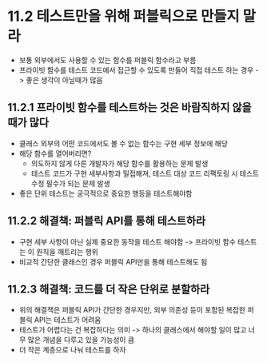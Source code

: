 # 11.2 테스트만을 위해 퍼블릭으로 만들지 말라
- 보통 외부에서도 사용할 수 있는 함수를 퍼블릭 함수라고 부름
- 프라이빗 함수를 테스트 코드에서 접근할 수 있도록 만들어 직접 테스트 하는 경우 -> 좋은 생각이 아닐때가 많음

## 11.2.1 프라이빗 함수를 테스트하는 것은 바람직하지 않을 때가 많다
- 클래스 외부의 어떤 코드에서도 볼 수 없는 함수는 구현 세부 정보에 해당
- 해당 함수를 열어버리면?
  - 의도하지 않게 다른 개발자가 해당 함수를 활용하는 문제 발생
  - 테스트 코드가 구현 세부사항과 밀접해져, 테스트 대상 코드 리팩토링 시 테스트 수정 필수가 되는 문제 발생
- 좋은 단위 테스트는 궁극적으로 중요한 행등을 테스트해야함

## 11.2.2 해결책: 퍼블릭 API를 통해 테스트하라
- 구현 세부 사항이 아닌 실제 중요한 동작을 테스트 해야함 -> 프라이빗 함수 테스트는 이 원칙을 깨트리는 행위
- 비교적 간단한 클래스인 경우 퍼블릭 API만을 통해 테스트해도 됨

## 11.2.3 해결책: 코드를 더 작은 단위로 분할하라
- 위의 해결책은 퍼블릭 API가 간단한 경우지만, 외부 의존성 등이 포함된 복잡한 퍼블릭 API는 테스트가 어려움
- 테스트가 어렵다는 건 복잡하다는 의미 -> 하나의 클래스에서 해야할 일이 많고 너무 많은 개념을 다루고 있을 가능성이 큼
- 더 작은 계층으로 나눠 테스트를 하자